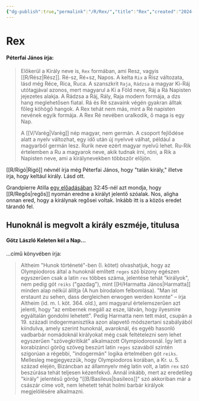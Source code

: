 ```yaml
---
{"dg-publish":true,"permalink":"/R/Rex/","title":"Rex","created":"2024-10-26T21:15","updated":"2025-06-08T01:46"}
---
```



# Rex

#### Péterfai János írja:

> Előkerül a Király neve is, `Rex` formában, ami Resz, vagyis [[R/Rész\|Rész]]. Ré-sz, Ré+sz, Napos. A kelta `Rix` a Risz változata, lásd még Réce, Rica, Ruca. A szanszkrit `Raja`, `Rádzsa` a magyar Ki-Ráj utótagjával azonos, mert magyarul a Ki a Föld neve, Ráj a Rá Napisten jejezetes alakja. A Rádzsa a Ráj, Rály, Raja modern formája, a dzs hang meglehetősen fiatal. Rá és Ré szavaink végén gyakran álltak főleg köhögő hangok. A Rex tehát nem más, mint a Ré napisten nevének egyik formája. A Rex Ré nevében uralkodik, ő maga is egy Nap.  
>
> A [[V/Varég\|Varég]] nép magyar, nem germán. A csoport fejlődése alatt a nyelv változhat, egy idő után új nyelvvé válhat, például a magyarból germán lesz. Rurik neve ezért magyar nyelvű lehet. Ru-Rik értelemben a Ru a magyarok neve, akik tudnak írni, róni, a Rik a Napisten neve, ami a királynevekben többször előjön.  

[[R/Rigó\|Rigó]] névnél írja még Péterfai János, hogy "talán király," illetve írja, hogy keltául király. Lásd ott.  

Grandpierre Atilla [egy előadásában](https://youtu.be/FtJbpUu6y8o) 32:45-nél azt mondja, hogy [[R/Regős\|regős]] nyomán eredne a királyt jelentő szóalak. Nos, aligha onnan ered, hogy a királynak regősei voltak. Inkább itt is a közös eredet tárandó fel.  

## Hunoknál is megvolt a király eszméje, titulusa

#### Götz László Keleten kél a Nap...

...című könyvében írja:
> Altheim "Hunok történeté"-ben (I. kötet) olvashatjuk, hogy az Olympiodoros által a hunoknál említett `reges` szó bizony egészen egyszerűen csak a latin `rex` többes száma, jelentése tehát "királyok", nem pedig gót `reiks` ("gazdag"), mint [[H/Harmatta János\|Harmatta]] minden alap nélkül állítja (A hun birodalom felbomlása). "Man ist erstaunt zu sehen, dass dergleichen erwogen werden konnte" – írja Altheim (id. m. I. köt. 364. old.), ami magyarul értelemszerűen azt jelenti, hogy "az embernek megáll az esze, látván, hogy ilyesmire egyáltalán gondolni lehetett". Pedig Harmatta nem tett mást, csupán a 19. századi indogermanisztika azon alapvető módszertani szabályából kiindulva, amely szerint hunoknál, avaroknál, és egyéb hasonló vadbarbár nomádoknál királyokat még csak feltételezni sem lehet egyszerűen "szövegkritikát" alkalmazott Olympiodorosnál. Így lett a korabizánci görög szöveg beszúrt latin `reges` szavából szintén szigorúan a régebbi, "indogermán" logika értelmében gót `reiks`.  
> Mellesleg megjegyezzük, hogy Olympiodoros korában, a Kr. u. 5. század elején, Bizáncban az államnyelv még latin volt, a latin `rex` szó beszúrása tehát teljesen kézenfekvő. Annál inkább, mert az eredetileg "király" jelentésű görög "[[B/Basileus\|basileos]]" szó akkoriban már a császár címe volt, nem lehetett tehát holmi barbár királyok megjelölésére alkalmazni.  